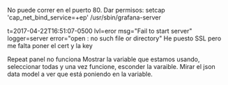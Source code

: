 No puede correr en el puerto 80.
Dar permisos:
setcap 'cap_net_bind_service=+ep' /usr/sbin/grafana-server



t=2017-04-22T16:51:07-0500 lvl=eror msg="Fail to start server" logger=server error="open : no such file or directory"
He puesto SSL pero me falta poner el cert y la key



Repeat panel no funciona
Mostrar la variable que estamos usando, seleccionar todas y una vez funcione, esconder la varaible.
Mirar el json data model a ver que está poniendo en la variable.
